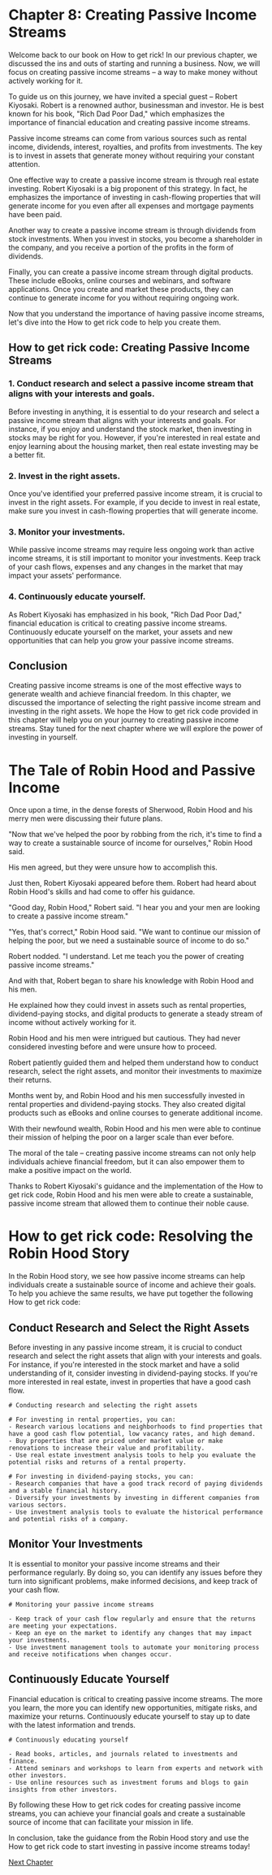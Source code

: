 # Chapter 8: Creating Passive Income Streams

Welcome back to our book on How to get rick! In our previous chapter, we discussed the ins and outs of starting and running a business. Now, we will focus on creating passive income streams – a way to make money without actively working for it.

To guide us on this journey, we have invited a special guest – Robert Kiyosaki. Robert is a renowned author, businessman and investor. He is best known for his book, "Rich Dad Poor Dad," which emphasizes the importance of financial education and creating passive income streams.

Passive income streams can come from various sources such as rental income, dividends, interest, royalties, and profits from investments. The key is to invest in assets that generate money without requiring your constant attention.

One effective way to create a passive income stream is through real estate investing. Robert Kiyosaki is a big proponent of this strategy. In fact, he emphasizes the importance of investing in cash-flowing properties that will generate income for you even after all expenses and mortgage payments have been paid.

Another way to create a passive income stream is through dividends from stock investments. When you invest in stocks, you become a shareholder in the company, and you receive a portion of the profits in the form of dividends.

Finally, you can create a passive income stream through digital products. These include eBooks, online courses and webinars, and software applications. Once you create and market these products, they can continue to generate income for you without requiring ongoing work.

Now that you understand the importance of having passive income streams, let's dive into the How to get rick code to help you create them.

## How to get rick code: Creating Passive Income Streams

### 1. Conduct research and select a passive income stream that aligns with your interests and goals.

Before investing in anything, it is essential to do your research and select a passive income stream that aligns with your interests and goals. For instance, if you enjoy and understand the stock market, then investing in stocks may be right for you. However, if you're interested in real estate and enjoy learning about the housing market, then real estate investing may be a better fit.

### 2. Invest in the right assets.

Once you've identified your preferred passive income stream, it is crucial to invest in the right assets. For example, if you decide to invest in real estate, make sure you invest in cash-flowing properties that will generate income.

### 3. Monitor your investments.

While passive income streams may require less ongoing work than active income streams, it is still important to monitor your investments. Keep track of your cash flows, expenses and any changes in the market that may impact your assets' performance.

### 4. Continuously educate yourself.

As Robert Kiyosaki has emphasized in his book, "Rich Dad Poor Dad," financial education is critical to creating passive income streams. Continuously educate yourself on the market, your assets and new opportunities that can help you grow your passive income streams.

## Conclusion

Creating passive income streams is one of the most effective ways to generate wealth and achieve financial freedom. In this chapter, we discussed the importance of selecting the right passive income stream and investing in the right assets. We hope the How to get rick code provided in this chapter will help you on your journey to creating passive income streams. Stay tuned for the next chapter where we will explore the power of investing in yourself.
# The Tale of Robin Hood and Passive Income

Once upon a time, in the dense forests of Sherwood, Robin Hood and his merry men were discussing their future plans.

"Now that we've helped the poor by robbing from the rich, it's time to find a way to create a sustainable source of income for ourselves," Robin Hood said.

His men agreed, but they were unsure how to accomplish this.

Just then, Robert Kiyosaki appeared before them. Robert had heard about Robin Hood's skills and had come to offer his guidance.

"Good day, Robin Hood," Robert said. "I hear you and your men are looking to create a passive income stream."

"Yes, that's correct," Robin Hood said. "We want to continue our mission of helping the poor, but we need a sustainable source of income to do so."

Robert nodded. "I understand. Let me teach you the power of creating passive income streams."

And with that, Robert began to share his knowledge with Robin Hood and his men.

He explained how they could invest in assets such as rental properties, dividend-paying stocks, and digital products to generate a steady stream of income without actively working for it.

Robin Hood and his men were intrigued but cautious. They had never considered investing before and were unsure how to proceed.

Robert patiently guided them and helped them understand how to conduct research, select the right assets, and monitor their investments to maximize their returns.

Months went by, and Robin Hood and his men successfully invested in rental properties and dividend-paying stocks. They also created digital products such as eBooks and online courses to generate additional income.

With their newfound wealth, Robin Hood and his men were able to continue their mission of helping the poor on a larger scale than ever before.

The moral of the tale – creating passive income streams can not only help individuals achieve financial freedom, but it can also empower them to make a positive impact on the world.

Thanks to Robert Kiyosaki's guidance and the implementation of the How to get rick code, Robin Hood and his men were able to create a sustainable, passive income stream that allowed them to continue their noble cause.
# How to get rick code: Resolving the Robin Hood Story

In the Robin Hood story, we see how passive income streams can help individuals create a sustainable source of income and achieve their goals. To help you achieve the same results, we have put together the following How to get rick code:

## Conduct Research and Select the Right Assets

Before investing in any passive income stream, it is crucial to conduct research and select the right assets that align with your interests and goals. For instance, if you're interested in the stock market and have a solid understanding of it, consider investing in dividend-paying stocks. If you're more interested in real estate, invest in properties that have a good cash flow.

```
# Conducting research and selecting the right assets

# For investing in rental properties, you can:
- Research various locations and neighborhoods to find properties that have a good cash flow potential, low vacancy rates, and high demand.
- Buy properties that are priced under market value or make renovations to increase their value and profitability.
- Use real estate investment analysis tools to help you evaluate the potential risks and returns of a rental property.

# For investing in dividend-paying stocks, you can:
- Research companies that have a good track record of paying dividends and a stable financial history.
- Diversify your investments by investing in different companies from various sectors.
- Use investment analysis tools to evaluate the historical performance and potential risks of a company.
```

## Monitor Your Investments

It is essential to monitor your passive income streams and their performance regularly. By doing so, you can identify any issues before they turn into significant problems, make informed decisions, and keep track of your cash flow.

```
# Monitoring your passive income streams

- Keep track of your cash flow regularly and ensure that the returns are meeting your expectations.
- Keep an eye on the market to identify any changes that may impact your investments.
- Use investment management tools to automate your monitoring process and receive notifications when changes occur.
```

## Continuously Educate Yourself

Financial education is critical to creating passive income streams. The more you learn, the more you can identify new opportunities, mitigate risks, and maximize your returns. Continuously educate yourself to stay up to date with the latest information and trends.

```
# Continuously educating yourself

- Read books, articles, and journals related to investments and finance.
- Attend seminars and workshops to learn from experts and network with other investors.
- Use online resources such as investment forums and blogs to gain insights from other investors.
```

By following these How to get rick codes for creating passive income streams, you can achieve your financial goals and create a sustainable source of income that can facilitate your mission in life.

In conclusion, take the guidance from the Robin Hood story and use the How to get rick code to start investing in passive income streams today!


[Next Chapter](09_Chapter09.md)